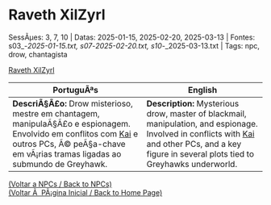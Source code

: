 ﻿
# Raveth XilZyrl

SessÃµes: 3, 7, 10 | Datas: 2025-01-15, 2025-02-20, 2025-03-13 | Fontes: s03_-_2025-01-15.txt, s07_-_2025-02-20.txt, s10_-_2025-03-13.txt | Tags: npc, drow, chantagista

[Raveth XilZyrl](raveth_xil_zyrl.png)

| PortuguÃªs | English |
|-----------|---------|
| **DescriÃ§Ã£o:** Drow misterioso, mestre em chantagem, manipulaÃ§Ã£o e espionagem. Envolvido em conflitos com [Kai](kai.md) e outros PCs, Ã© peÃ§a-chave em vÃ¡rias tramas ligadas ao submundo de Greyhawk. | **Description:** Mysterious drow, master of blackmail, manipulation, and espionage. Involved in conflicts with [Kai](kai.md) and other PCs, and a key figure in several plots tied to Greyhawks underworld. |

[(Voltar a NPCs / Back to NPCs)](npcs_list.md)  
[(Voltar Ã  PÃ¡gina Inicial / Back to Home Page)](../../home.md)



























